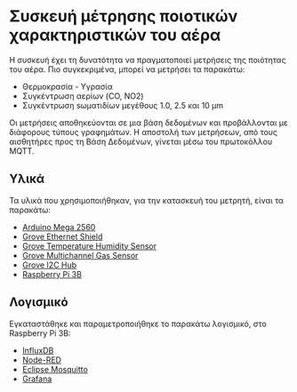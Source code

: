 <h1>Συσκευή μέτρησης ποιοτικών χαρακτηριστικών του αέρα</h1>
<p>Η συσκευή έχει τη δυνατότητα να πραγματοποιεί μετρήσεις της ποιότητας του αέρα. Πιο συγκεκριμένα, μπορεί να μετρήσει τα παρακάτω:</p>
<ul>
    <li>Θερμοκρασία - Υγρασία</li>
    <li>Συγκέντρωση αερίων (CO, NO2)</li>
    <li>Συγκέντρωση sωματιδίων μεγέθους 1.0, 2.5 και 10 μm</li>
</ul>

<p>Οι μετρήσεις αποθηκεύονται σε μια βάση δεδομένων και προβάλλονται με διάφορους τύπους γραφημάτων. Η αποστολή των μετρήσεων, από τους αισθητήρες προς τη Βάση Δεδομένων, γίνεται μέσω του πρωτοκόλλου MQTT.</p>

<h2>Υλικά</h2>
<p>Τα υλικά που χρησιμοποιήθηκαν, για την κατασκευή του μετρητή, είναι τα παρακάτω:</p>
<ul>
    <li><a href="https://store.arduino.cc/arduino-mega-2560-rev3" target="_blank">Arduino Mega 2560</a></li>
    <li><a href="https://wiki.seeedstudio.com/Ethernet_Shield_V2.0/" target="_blank">Grove Ethernet Shield</a></li>
    <li><a href="https://wiki.seeedstudio.com/Grove-Temperature_Humidity_Pressure_Gas_Sensor_BME680/" target="_blank">Grove Temperature Humidity Sensor</a></li>
    <li><a href="https://wiki.seeedstudio.com/Grove-Multichannel_Gas_Sensor/" target="_blank">Grove Multichannel Gas Sensor</a></li>
    <li><a href="https://wiki.seeedstudio.com/Grove-I2C_Hub/" target="_blank">Grove I2C Hub</li>
    <li><a href="https://www.raspberrypi.org/products/raspberry-pi-3-model-b/" target="_blank">Raspberry Pi 3B</a></li>
</ul>

<h2>Λογισμικό</h2>
<p>Εγκαταστάθηκε και παραμετροποιήθηκε το παρακάτω λογισμικό, στο Raspberry Pi 3B:</p>
<ul>
    <li><a href="https://www.influxdata.com/" target="_blank">InfluxDB</a></li>
    <li><a href="https://nodered.org/" target="_blank">Node-RED</a></li>
    <li><a href="https://mosquitto.org/" target="_blank">Eclipse Mosquitto</a></li>
    <li><a href="https://grafana.com/" target="_blank">Grafana</a></li>
</ul>
